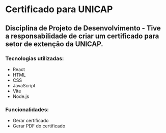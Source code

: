 # Certificado para UNICAP

## Disciplina de Projeto de Desenvolvimento - Tive a responsabilidade de criar um certificado para setor de extenção da UNICAP.

### Tecnologias utilizadas:
- React
- HTML
- CSS
- JavaScript
- Vite
- Node.js

### Funcionalidades:
- Gerar certificado
- Gerar PDF do certificado
